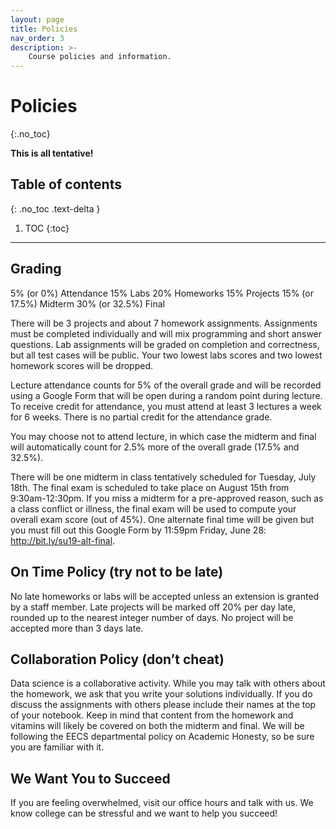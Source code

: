 ```yaml
---
layout: page
title: Policies
nav_order: 3
description: >-
    Course policies and information.
---
```


# Policies
{:.no_toc}

**This is all tentative!**

## Table of contents
{: .no_toc .text-delta }

1. TOC
{:toc}

---

## Grading

5% (or 0%) Attendance
15% Labs
20% Homeworks
15% Projects
15% (or 17.5%) Midterm
30% (or 32.5%) Final

There will be 3 projects and about 7 homework assignments. Assignments must be completed individually and will mix programming and short answer questions. Lab assignments will be graded on completion and correctness, but all test cases will be public. Your two lowest labs scores and two lowest homework scores will be dropped.

Lecture attendance counts for 5% of the overall grade and will be recorded using a Google Form that will be open during a random point during lecture. To receive credit for attendance, you must attend at least 3 lectures a week for 6 weeks. There is no partial credit for the attendance grade.

You may choose not to attend lecture, in which case the midterm and final will automatically count for 2.5% more of the overall grade (17.5% and 32.5%).

There will be one midterm in class tentatively scheduled for Tuesday, July 18th. The final exam is scheduled to take place on August 15th from 9:30am-12:30pm. If you miss a midterm for a pre-approved reason, such as a class conflict or illness, the final exam will be used to compute your overall exam score (out of 45%). One alternate final time will be given but you must fill out this Google Form by 11:59pm Friday, June 28: http://bit.ly/su19-alt-final.

## On Time Policy (try not to be late)
No late homeworks or labs will be accepted unless an extension is granted by a staff member. Late projects will be marked off 20% per day late, rounded up to the nearest integer number of days. No project will be accepted more than 3 days late.

## Collaboration Policy (don’t cheat)
Data science is a collaborative activity. While you may talk with others about the homework, we ask that you write your solutions individually. If you do discuss the assignments with others please include their names at the top of your notebook. Keep in mind that content from the homework and vitamins will likely be covered on both the midterm and final. We will be following the EECS departmental policy on Academic Honesty, so be sure you are familiar with it.

## We Want You to Succeed
If you are feeling overwhelmed, visit our office hours and talk with us. We know college can be stressful and we want to help you succeed!